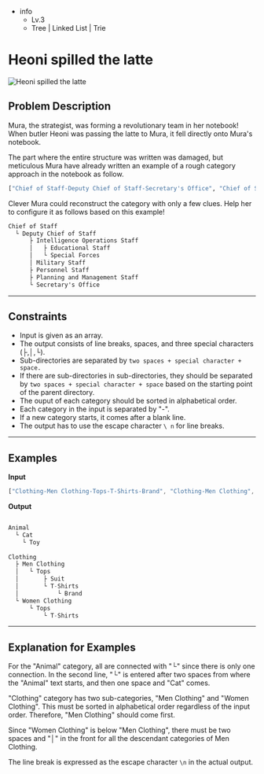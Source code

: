 - info
    - Lv.3
    - Tree | Linked List | Trie

# Heoni spilled the latte
![Heoni spilled the latte](./11_1.webp)

## Problem Description
Mura, the strategist, was forming a revolutionary team in her notebook! When butler Heoni was passing the latte to Mura, it fell directly onto Mura's notebook.

The part where the entire structure was written was damaged, but meticulous Mura have already written an example of a rough category approach in the notebook as follow.

```py
["Chief of Staff-Deputy Chief of Staff-Secretary's Office", "Chief of Staff-Deputy Chief of Staff", "Deputy Chief of Staff-Planning and Management Staff", "Deputy Chief of Staff-Personnel Staff", "Deputy Chief of Staff-Intelligence Operations Staff", "Chief of Staff-Deputy Chief of Staff-Military Staff", "Intelligence Operations Staff-Special Forces", "Intelligence Operations Staff-Educational Staff"]
```

Clever Mura could reconstruct the category with only a few clues. Help her to configure it as follows based on this example!

```txt
Chief of Staff
  └ Deputy Chief of Staff
      ├ Intelligence Operations Staff
      │   ├ Educational Staff
      │   └ Special Forces
      │ Military Staff
      ├ Personnel Staff
      ├ Planning and Management Staff
      └ Secretary's Office
```

---

## Constraints

- Input is given as an array. 
- The output consists of line breaks, spaces, and three special characters (├,│,└). 
- Sub-directories are separated by `two spaces + special character + space.` 
- If there are sub-directories in sub-directories, they should be separated by `two spaces + special character + space` based on the starting point of the parent directory. 
- The ouput of each category should be sorted in alphabetical order. 
- Each category in the input is separated by "-". 
- If a new category starts, it comes after a blank line. 
- The output has to use the escape character `\ n` for line breaks.
---

## Examples

**Input**

```jsx
["Clothing-Men Clothing-Tops-T-Shirts-Brand", "Clothing-Men Clothing", "Clothing-Women Clothing-Tops-T-Shirts", "Men Clothing-Tops-Suit", "Animal-Cat-Toy"]
```

**Output**

```jsx

Animal 
  └ Cat
    └ Toy 
    
Clothing 
  ├ Men Clothing 
  │   └ Tops 
  │       ├ Suit 
  │       └ T-Shirts 
  │           └ Brand 
  └ Women Clothing 
      └ Tops 
          └ T-Shirts 
```
---

## Explanation for Examples

For the "Animal" category, all are connected with "└" since there is only one connection. In the second line, "└" is entered after two spaces from where the "Animal" text starts, and then one space and "Cat" comes.

"Clothing" category has two sub-categories, "Men Clothing" and "Women Clothing". This must be sorted in alphabetical order regardless of the input order. Therefore, "Men Clothing" should come first.

Since "Women Clothing" is below "Men Clothing", there must be two spaces and "│" in the front for all the descendant categories of Men Clothing.

The line break is expressed as the escape character `\n` in the actual output.